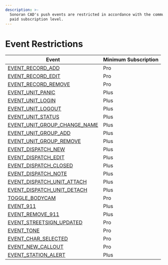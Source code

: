 ```yaml
---
description: >-
  Sonoran CAD's push events are restricted in accordance with the community's
  paid subscription level.
---
```


# Event Restrictions

| Event                                                                     | Minimum Subscription |
| ------------------------------------------------------------------------- | -------------------- |
| [EVENT\_RECORD\_ADD](record-events/record-added.md)                       | Pro                  |
| [EVENT\_RECORD\_EDIT](record-events/record-edited.md)                     | Pro                  |
| [EVENT\_RECORD\_REMOVE](record-events/record-removed.md)                  | Pro                  |
| [EVENT\_UNIT\_PANIC](unit-events/unit-panic.md)                           | Plus                 |
| [EVENT\_UNIT\_LOGIN](unit-events/unit-login.md)                           | Plus                 |
| [EVENT\_UNIT\_LOGOUT](unit-events/unit-logoff.md)                         | Plus                 |
| [EVENT\_UNIT\_STATUS](unit-events/unit-status-update.md)                  | Plus                 |
| [EVENT\_UNIT\_GROUP\_CHANGE\_NAME](unit-events/unit-group-name-change.md) | Plus                 |
| [EVENT\_UNIT\_GROUP\_ADD](unit-events/unit-group-add.md)                  | Plus                 |
| [EVENT\_UNIT\_GROUP\_REMOVE](unit-events/unit-group-remove.md)            | Plus                 |
| [EVENT\_DISPATCH\_NEW](dispatch-events/dispatch-event.md)                 | Plus                 |
| [EVENT\_DISPATCH\_EDIT](dispatch-events/modified-dispatch.md)             | Plus                 |
| [EVENT\_DISPATCH\_CLOSED](dispatch-events/closed-dispatch.md)             | Plus                 |
| [EVENT\_DISPATCH\_NOTE](dispatch-events/dispatch-note.md)                 | Plus                 |
| [EVENT\_DISPATCH\_UNIT\_ATTACH](dispatch-events/attach-unit.md)           | Plus                 |
| [EVENT\_DISPATCH\_UNIT\_DETACH](dispatch-events/detach-unit.md)           | Plus                 |
| [TOGGLE\_BODYCAM](dispatch-events/toggle-bodycam.md)                      | Pro                  |
| [EVENT\_911](event-911.md)                                                | Plus                 |
| [EVENT\_REMOVE\_911](remove-911.md)                                       | Plus                 |
| [EVENT\_STREETSIGN\_UPDATED](sign-updated.md)                             | Pro                  |
| [EVENT\_TONE](tone-played.md)                                             | Pro                  |
| [EVENT\_CHAR\_SELECTED](civilian/character-selected.md)                   | Pro                  |
| [EVENT\_NEW\_CALLOUT](ers/new-callout.md)                                 | Pro                  |
| [EVENT\_STATION\_ALERT](station-alert/new-station-alert.md)               | Plus                 |
